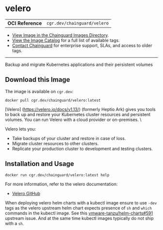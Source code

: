 <!--monopod:start-->
# velero
| | |
| - | - |
| **OCI Reference** | `cgr.dev/chainguard/velero` |


* [View Image in the Chainguard Images Directory](https://images.chainguard.dev/directory/image/velero/overview).
* [View the Image Catalog](https://console.chainguard.dev/images/catalog) for a full list of available tags.
* [Contact Chainguard](https://www.chainguard.dev/chainguard-images) for enterprise support, SLAs, and access to older tags.

---
<!--monopod:end-->

<!--overview:start-->
Backup and migrate Kubernetes applications and their persistent volumes
<!--overview:end-->

<!--getting:start-->
## Download this Image
The image is available on `cgr.dev`:

```
docker pull cgr.dev/chainguard/velero:latest
```
<!--getting:end-->

<!--body:start-->
[Velero] (https://velero.io/docs/v1.13/) (formerly Heptio Ark) gives you tools to back up and restore your Kubernetes cluster resources and persistent volumes. You can run Velero with a cloud provider or on-premises. \

Velero lets you:
* Take backups of your cluster and restore in case of loss.
* Migrate cluster resources to other clusters.
* Replicate your production cluster to development and testing clusters.

## Installation and Usage

```bash
docker run cgr.dev/chainguard/velero:latest help
```

For more information, refer to the velero documentation:
- [Velero GitHub](https://github.com/vmware-tanzu/velero)

When deploying velero helm charts with a kubectl image ensure to use
`-dev` tags as the velero upstream helm chart expects presence of `sh`
and `which` commands in the kubectl image. See this
[vmware-tanzu/helm-charts#591](https://github.com/vmware-tanzu/helm-charts/issues/591)
upstream issue. And at the same time kubectl images typically do not
ship with a `sh`.

<!--body:end-->
